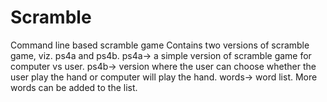 # Scramble
Command line based scramble game
Contains two versions of scramble game, viz. ps4a and ps4b.
ps4a-> a simple version of scramble game for computer vs user.
ps4b-> version where the user can choose whether the user play the hand or computer will play the hand.
words-> word list. More words can be added to the list.
